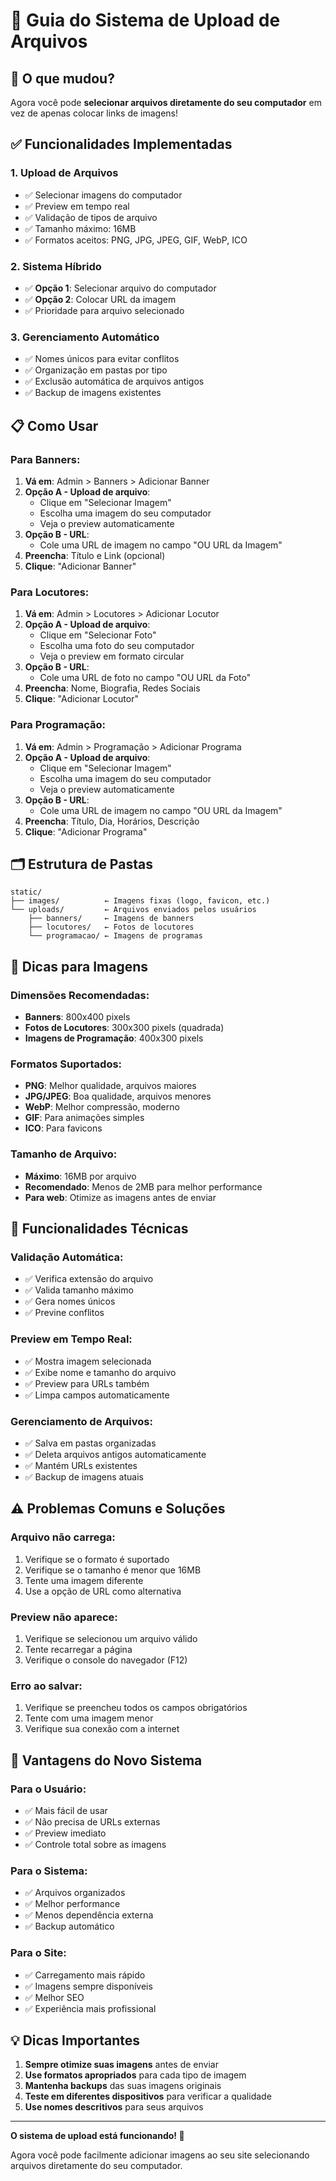 # 📁 Guia do Sistema de Upload de Arquivos

## 🎯 O que mudou?

Agora você pode **selecionar arquivos diretamente do seu computador** em vez de apenas colocar links de imagens!

## ✅ Funcionalidades Implementadas

### 1. **Upload de Arquivos**
- ✅ Selecionar imagens do computador
- ✅ Preview em tempo real
- ✅ Validação de tipos de arquivo
- ✅ Tamanho máximo: 16MB
- ✅ Formatos aceitos: PNG, JPG, JPEG, GIF, WebP, ICO

### 2. **Sistema Híbrido**
- ✅ **Opção 1**: Selecionar arquivo do computador
- ✅ **Opção 2**: Colocar URL da imagem
- ✅ Prioridade para arquivo selecionado

### 3. **Gerenciamento Automático**
- ✅ Nomes únicos para evitar conflitos
- ✅ Organização em pastas por tipo
- ✅ Exclusão automática de arquivos antigos
- ✅ Backup de imagens existentes

## 📋 Como Usar

### **Para Banners:**

1. **Vá em**: Admin > Banners > Adicionar Banner
2. **Opção A - Upload de arquivo**:
   - Clique em "Selecionar Imagem"
   - Escolha uma imagem do seu computador
   - Veja o preview automaticamente
3. **Opção B - URL**:
   - Cole uma URL de imagem no campo "OU URL da Imagem"
4. **Preencha**: Título e Link (opcional)
5. **Clique**: "Adicionar Banner"

### **Para Locutores:**

1. **Vá em**: Admin > Locutores > Adicionar Locutor
2. **Opção A - Upload de arquivo**:
   - Clique em "Selecionar Foto"
   - Escolha uma foto do seu computador
   - Veja o preview em formato circular
3. **Opção B - URL**:
   - Cole uma URL de foto no campo "OU URL da Foto"
4. **Preencha**: Nome, Biografia, Redes Sociais
5. **Clique**: "Adicionar Locutor"

### **Para Programação:**

1. **Vá em**: Admin > Programação > Adicionar Programa
2. **Opção A - Upload de arquivo**:
   - Clique em "Selecionar Imagem"
   - Escolha uma imagem do seu computador
   - Veja o preview automaticamente
3. **Opção B - URL**:
   - Cole uma URL de imagem no campo "OU URL da Imagem"
4. **Preencha**: Título, Dia, Horários, Descrição
5. **Clique**: "Adicionar Programa"

## 🗂️ Estrutura de Pastas

```
static/
├── images/          ← Imagens fixas (logo, favicon, etc.)
└── uploads/         ← Arquivos enviados pelos usuários
    ├── banners/     ← Imagens de banners
    ├── locutores/   ← Fotos de locutores
    └── programacao/ ← Imagens de programas
```

## 🎨 Dicas para Imagens

### **Dimensões Recomendadas:**
- **Banners**: 800x400 pixels
- **Fotos de Locutores**: 300x300 pixels (quadrada)
- **Imagens de Programação**: 400x300 pixels

### **Formatos Suportados:**
- **PNG**: Melhor qualidade, arquivos maiores
- **JPG/JPEG**: Boa qualidade, arquivos menores
- **WebP**: Melhor compressão, moderno
- **GIF**: Para animações simples
- **ICO**: Para favicons

### **Tamanho de Arquivo:**
- **Máximo**: 16MB por arquivo
- **Recomendado**: Menos de 2MB para melhor performance
- **Para web**: Otimize as imagens antes de enviar

## 🔧 Funcionalidades Técnicas

### **Validação Automática:**
- ✅ Verifica extensão do arquivo
- ✅ Valida tamanho máximo
- ✅ Gera nomes únicos
- ✅ Previne conflitos

### **Preview em Tempo Real:**
- ✅ Mostra imagem selecionada
- ✅ Exibe nome e tamanho do arquivo
- ✅ Preview para URLs também
- ✅ Limpa campos automaticamente

### **Gerenciamento de Arquivos:**
- ✅ Salva em pastas organizadas
- ✅ Deleta arquivos antigos automaticamente
- ✅ Mantém URLs existentes
- ✅ Backup de imagens atuais

## ⚠️ Problemas Comuns e Soluções

### **Arquivo não carrega:**
1. Verifique se o formato é suportado
2. Verifique se o tamanho é menor que 16MB
3. Tente uma imagem diferente
4. Use a opção de URL como alternativa

### **Preview não aparece:**
1. Verifique se selecionou um arquivo válido
2. Tente recarregar a página
3. Verifique o console do navegador (F12)

### **Erro ao salvar:**
1. Verifique se preencheu todos os campos obrigatórios
2. Tente com uma imagem menor
3. Verifique sua conexão com a internet

## 🚀 Vantagens do Novo Sistema

### **Para o Usuário:**
- ✅ Mais fácil de usar
- ✅ Não precisa de URLs externas
- ✅ Preview imediato
- ✅ Controle total sobre as imagens

### **Para o Sistema:**
- ✅ Arquivos organizados
- ✅ Melhor performance
- ✅ Menos dependência externa
- ✅ Backup automático

### **Para o Site:**
- ✅ Carregamento mais rápido
- ✅ Imagens sempre disponíveis
- ✅ Melhor SEO
- ✅ Experiência mais profissional

## 💡 Dicas Importantes

1. **Sempre otimize suas imagens** antes de enviar
2. **Use formatos apropriados** para cada tipo de imagem
3. **Mantenha backups** das suas imagens originais
4. **Teste em diferentes dispositivos** para verificar a qualidade
5. **Use nomes descritivos** para seus arquivos

---

**O sistema de upload está funcionando! 🎉**

Agora você pode facilmente adicionar imagens ao seu site selecionando arquivos diretamente do seu computador. 